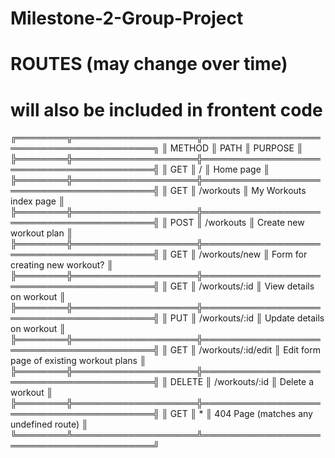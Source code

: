 # Milestone-2-Group-Project

# ROUTES (may change over time)

# will also be included in frontent code

╔════════╦════════════════════╦══════════════════════════════════════════╗
║ METHOD ║ PATH ║ PURPOSE ║
╠════════╬════════════════════╬══════════════════════════════════════════╣
║ GET ║ / ║ Home page ║
╠════════╬════════════════════╬══════════════════════════════════════════╣
║ GET ║ /workouts ║ My Workouts index page ║
╠════════╬════════════════════╬══════════════════════════════════════════╣
║ POST ║ /workouts ║ Create new workout plan ║
╠════════╬════════════════════╬══════════════════════════════════════════╣
║ GET ║ /workouts/new ║ Form for creating new workout? ║
╠════════╬════════════════════╬══════════════════════════════════════════╣
║ GET ║ /workouts/:id ║ View details on workout ║
╠════════╬════════════════════╬══════════════════════════════════════════╣
║ PUT ║ /workouts/:id ║ Update details on workout ║
╠════════╬════════════════════╬══════════════════════════════════════════╣
║ GET ║ /workouts/:id/edit ║ Edit form page of existing workout plans ║
╠════════╬════════════════════╬══════════════════════════════════════════╣
║ DELETE ║ /workouts/:id ║ Delete a workout ║
╠════════╬════════════════════╬══════════════════════════════════════════╣
║ GET ║ \* ║ 404 Page (matches any undefined route) ║
╚════════╩════════════════════╩══════════════════════════════════════════╝
